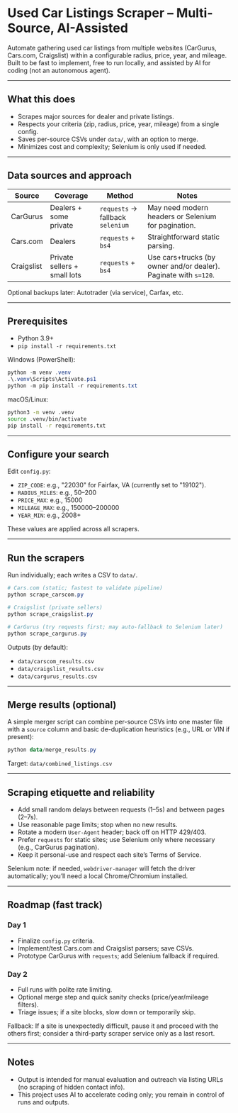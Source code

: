 # Used Car Listings Scraper – Multi-Source, AI-Assisted

Automate gathering used car listings from multiple websites (CarGurus, Cars.com, Craigslist) within a configurable radius, price, year, and mileage. Built to be fast to implement, free to run locally, and assisted by AI for coding (not an autonomous agent).

---

## What this does

- Scrapes major sources for dealer and private listings.
- Respects your criteria (zip, radius, price, year, mileage) from a single config.
- Saves per-source CSVs under `data/`, with an option to merge.
- Minimizes cost and complexity; Selenium is only used if needed.

---

## Data sources and approach

| Source     | Coverage                     | Method                 | Notes |
|------------|------------------------------|------------------------|-------|
| CarGurus   | Dealers + some private       | `requests` → fallback `selenium` | May need modern headers or Selenium for pagination. |
| Cars.com   | Dealers                       | `requests` + `bs4`     | Straightforward static parsing. |
| Craigslist | Private sellers + small lots | `requests` + `bs4`     | Use cars+trucks (by owner and/or dealer). Paginate with `s=120`. |

Optional backups later: Autotrader (via service), Carfax, etc.

---

## Prerequisites

- Python 3.9+
- `pip install -r requirements.txt`

Windows (PowerShell):

```powershell
python -m venv .venv
.\.venv\Scripts\Activate.ps1
python -m pip install -r requirements.txt
```

macOS/Linux:

```bash
python3 -m venv .venv
source .venv/bin/activate
pip install -r requirements.txt
```

---

## Configure your search

Edit `config.py`:

- `ZIP_CODE`: e.g., "22030" for Fairfax, VA (currently set to "19102").
- `RADIUS_MILES`: e.g., 50–200
- `PRICE_MAX`: e.g., 15000
- `MILEAGE_MAX`: e.g., 150000–200000
- `YEAR_MIN`: e.g., 2008+

These values are applied across all scrapers.

---

## Run the scrapers

Run individually; each writes a CSV to `data/`.

```powershell
# Cars.com (static; fastest to validate pipeline)
python scrape_carscom.py

# Craigslist (private sellers)
python scrape_craigslist.py

# CarGurus (try requests first; may auto-fallback to Selenium later)
python scrape_cargurus.py
```

Outputs (by default):

- `data/carscom_results.csv`
- `data/craigslist_results.csv`
- `data/cargurus_results.csv`

---

## Merge results (optional)

A simple merger script can combine per-source CSVs into one master file with a `source` column and basic de-duplication heuristics (e.g., URL or VIN if present):

```powershell
python data/merge_results.py
```

Target: `data/combined_listings.csv`

---

## Scraping etiquette and reliability

- Add small random delays between requests (1–5s) and between pages (2–7s).
- Use reasonable page limits; stop when no new results.
- Rotate a modern `User-Agent` header; back off on HTTP 429/403.
- Prefer `requests` for static sites; use Selenium only where necessary (e.g., CarGurus pagination).
- Keep it personal-use and respect each site’s Terms of Service.

Selenium note: if needed, `webdriver-manager` will fetch the driver automatically; you’ll need a local Chrome/Chromium installed.

---

## Roadmap (fast track)

### Day 1

- Finalize `config.py` criteria.
- Implement/test Cars.com and Craigslist parsers; save CSVs.
- Prototype CarGurus with `requests`; add Selenium fallback if required.

### Day 2

- Full runs with polite rate limiting.
- Optional merge step and quick sanity checks (price/year/mileage filters).
- Triage issues; if a site blocks, slow down or temporarily skip.

Fallback: If a site is unexpectedly difficult, pause it and proceed with the others first; consider a third-party scraper service only as a last resort.

---

## Notes

- Output is intended for manual evaluation and outreach via listing URLs (no scraping of hidden contact info).
- This project uses AI to accelerate coding only; you remain in control of runs and outputs.
